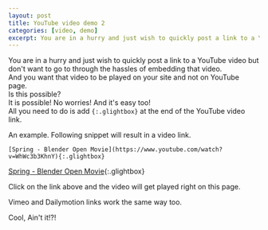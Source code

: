 ```yaml
---
layout: post
title: YouTube video demo 2
categories: [video, demo]
excerpt: You are in a hurry and just wish to quickly post a link to a YouTube video but don't want to go to through the hassles of embedding that video.
---
```


You are in a hurry and just wish to quickly post a link to a YouTube video but don't want to go to through the hassles of embedding that video.  
And you want that video to be played on your site and not on YouTube page.  
Is this possible?  
It is possible! No worries! And it's easy too!  
All you need to do is add `{:.glightbox}` at the end of the YouTube video link.
<!--more-->

An example. Following snippet will result in a video link.  
```
[Spring - Blender Open Movie](https://www.youtube.com/watch?v=WhWc3b3KhnY){:.glightbox}
```  

[Spring - Blender Open Movie](https://www.youtube.com/watch?v=WhWc3b3KhnY){:.glightbox}  

Click on the link above and the video will get played right on this page.  

Vimeo and Dailymotion links work the same way too.  

Cool, Ain't it!?!  

